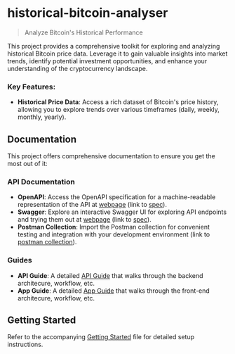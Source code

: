 # historical-bitcoin-analyser

> Analyze Bitcoin's Historical Performance

This project provides a comprehensive toolkit for exploring and analyzing historical Bitcoin price data. Leverage it to gain valuable insights into market trends, identify potential investment opportunities, and enhance your understanding of the cryptocurrency landscape.

### Key Features:

- **Historical Price Data**: Access a rich dataset of Bitcoin's price history, allowing you to explore trends over various timeframes (daily, weekly, monthly, yearly).

## Documentation

This project offers comprehensive documentation to ensure you get the most out of it:

### API Documentation

- **OpenAPI**: Access the OpenAPI specification for a machine-readable representation of the API at [webpage](docs/openapi/index.html) (link to [spec](docs/openapi.yml)).
- **Swagger**: Explore an interactive Swagger UI for exploring API endpoints and trying them out at [webpage](docs/swagger/index.html) (link to [spec](docs/swagger.json)).
- **Postman Collection**: Import the Postman collection for convenient testing and integration with your development environment (link to [postman collection](docs/HistoricalBitcoinAnalyser.postman_collection.json)).

### Guides

- **API Guide**: A detailed [API Guide](guides/api-guide.md) that walks through the backend architecure, workflow, etc.
- **App Guide**: A detailed [App Guide](guides/app-guide.md) that walks through the front-end architecure, workflow, etc.

## Getting Started

Refer to the accompanying [Getting Started](guides/getting_started.md) file for detailed setup instructions. 
